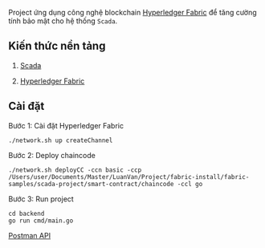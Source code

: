 Project ứng dụng công nghệ blockchain [Hyperledger Fabric](https://hyperledger-fabric.readthedocs.io/en/release-2.5/index.html) để tăng cường tính bảo mật cho hệ thống `Scada`. 

## Kiến thức nền tảng

1. [Scada](https://docs.google.com/document/d/10R_ofWSwNjWEZ7i4tid5dPGmwIhwETDxzFmLMU1RotE/edit?usp=sharing)

2. [Hyperledger Fabric](https://docs.google.com/document/d/1OgtoTqUcE656rH7cmA90lOfzGgrw3QyokLfaWRzNBBM/edit?usp=sharing)

## Cài đặt

Bước 1: Cài đặt Hyperledger Fabric
```
./network.sh up createChannel
```

Bước 2: Deploy chaincode
```
./network.sh deployCC -ccn basic -ccp /Users/user/Documents/Master/LuanVan/Project/fabric-install/fabric-samples/scada-project/smart-contract/chaincode -ccl go
```

Bước 3: Run project
```
cd backend
go run cmd/main.go
```

[Postman API](https://documenter.getpostman.com/view/6827911/2s9Xy3sBBT)